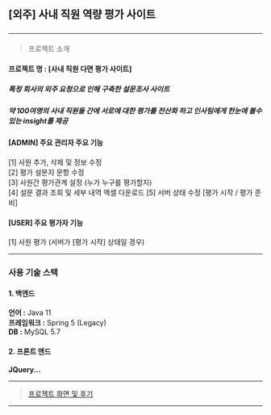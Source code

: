 ## [외주] 사내 직원 역량 평가 사이트
##### 
****
#### 

> 프로젝트 소개  
#### 프로젝트 명 : [사내 직원 다면 평가 사이트] 
##### 특정 회사의 외주 요청으로 인해 구축한 설문조사 사이트  
##### 약 100여명의 사내 직원들 간에 서로에 대한 평가를 전산화 하고 인사팀에게 한눈에 볼수 있는 insight를 제공  

#### [ADMIN] 주요 관리자 주요 기능  
[1] 사원 추가, 삭제 및 정보 수정  
[2] 평가 설문지 문항 수정  
[3] 사원간 평가관계 설정 (누가 누구를 평가할지)  
[4] 설문 결과 조회 및 세부 내역 엑셀 다운로드
[5] 서버 상태 수정 [평가 시작 / 평가 준비]

#### [USER] 주요 평가자 기능
[1] 사원 평가 (서버가 [평가 시작] 상태일 경우)

****
### 사용 기술 스택
#### 1. 백엔드
**언어 :**  Java 11  
**프레임워크 :** Spring 5 (Legacy)  
**DB :**  MySQL 5.7

#### 2. 프론트 엔드 
**JQuery...**
****
> [프로젝트 화면 및 후기](https://github.com/SightStudio/Survey/tree/master/README_FILE)
****
